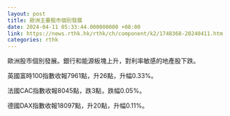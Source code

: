 ```yaml
---
layout: post
title: 歐洲主要股市個別發展
date: 2024-04-11 05:33:44.000000000 +08:00
link: https://news.rthk.hk/rthk/ch/component/k2/1748368-20240411.htm
categories: rthk
---
```


歐洲股市個別發展。銀行和能源板塊上升，對利率敏感的地產股下跌。

英國富時100指數收報7961點，升26點，升幅0.33%。

法國CAC指數收報8045點，跌3點，跌幅0.05%。

德國DAX指數收報18097點，升20點，升幅0.11%。
